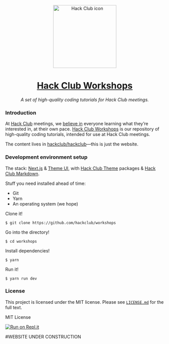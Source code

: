 <p align="center"><img width="200px" height="200px" alt="Hack Club icon" src="https://hackclub.com/icon/icon-masked.png"></a>
<h1 align="center"><a href="https://workshops.hackclub.com/">Hack Club Workshops</a></h1>
<p align="center"><i>A set of high-quality coding tutorials for Hack Club meetings.</i></p>

### Introduction

At [Hack Club](https://hackclub.com/) meetings, we [believe in](https://hackclub.com/philosophy/)
everyone learning what they’re interested in, at their own pace.
[Hack Club Workshops](https://workshops.hackclub.com/) is our repository of high-quality coding tutorials, intended for use at Hack Club meetings.

The content lives in [hackclub/hackclub](https://github.com/hackclub/hackclub)—this is just the website.

### Development environment setup

The stack: [Next.js](https://nextjs.org) & [Theme UI](https://theme-ui.com), with [Hack Club Theme](https://github.com/hackclub/theme) packages & [Hack Club Markdown](https://github.com/hackclub/markdown).

Stuff you need installed ahead of time:

- Git
- Yarn
- An operating system (we hope)

Clone it!

    $ git clone https://github.com/hackclub/workshops

Go into the directory!

    $ cd workshops

Install dependencies!

    $ yarn

Run it!

    $ yarn run dev

### License

This project is licensed under the MIT license. Please see [`LICENSE.md`](LICENSE.md) for the full text.

MIT License

[![Run on Repl.it](https://repl.it/badge/github/asweezy00/workshops)](https://repl.it/github/asweezy00/workshops)





#WEBSITE UNDER CONSTRUCTION
